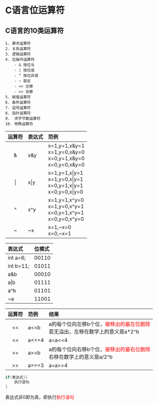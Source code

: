 # C语言位运算符
## C语言的10类运算符
    1. 算术运算符
    2. 关系运算符
    3. 逻辑运算符
    4. 位操作运算符
        - & 按位与
        - | 按位或
        - ^ 按位异或
        - ~ 取反
        - << 左移
        - >> 右移
    5. 赋值运算符
    6. 条件运算符
    7. 逗号运算符
    8. 指针运算符
    9.  求字节数运算符
    10. 特殊运算符

|运算符|表达式|范例|
| :---: | :--- | :--- |
|&|x&y|x=1,y=1,x&y=1<br>x=1,y=0,x&y=0<br>x=0,y=1,x&y=0<br>x=0,y=0,x&y=0|
|&#124;|x&#124;y|x=1,y=1,x&#124;y=1<br>x=1,y=0,x&#124;y=1<br>x=0,y=1,x&#124;y=1<br>x=0,y=0,x&#124;y=0|
|^|x^y|x=1,y=1,x^y=0<br>x=1,y=0,x^y=1<br>x=0,y=1,x^y=1<br>x=0,y=0,x^y=0|
|~|~x|x=1,~x=0<br>x=0,~x=1|

|表达式|位模式|
| :--- | :--- |
|int a=6;|00110|
|int b=11;|01011|
|a&b|00010|
|a&#124;b|01111|
|a^b|01101|
|~a|11001|

|运算符|范例|结果|
| :---: | :--- | :--- |
|<<|a<<b|a的每个位向左移b个位，<font color="red">被移出的最左位删除</font><br>若无溢出，左移在数学上的意义是a*2^b|
|<<|a<<=4|a=a<<4|
|>>|a>>b|a的每个位向右移b个位，<font color="red">被移出的最右位删除</font><br>右移在数学上的意义是a/2^b|
|>>|a>>=3|a=a>>4|
```c
if(表达式){
    执行语句
}
```
表达式非0即为真，即执行<font color="red">执行语句</font>